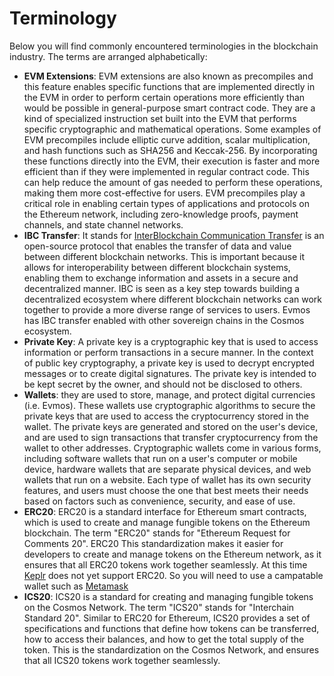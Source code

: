 # Terminology

Below you will find commonly encountered terminologies in the blockchain industry. The terms are arranged alphabetically:

- **EVM Extensions**: EVM extensions are also known as precompiles and this feature enables specific functions that are implemented directly in the EVM in order to perform certain operations more efficiently than would be possible in general-purpose smart contract code. They are a kind of specialized instruction set built into the EVM that performs specific cryptographic and mathematical operations. Some examples of EVM precompiles include elliptic curve addition, scalar multiplication, and hash functions such as SHA256 and Keccak-256.
By incorporating these functions directly into the EVM, their execution is faster and more efficient than if they were implemented in regular contract code. This can help reduce the amount of gas needed to perform these operations, making them more cost-effective for users. EVM precompiles play a critical role in enabling certain types of applications and protocols on the Ethereum network, including zero-knowledge proofs, payment channels, and state channel networks.
- **IBC Transfer**: It stands for [InterBlockchain Communication Transfer](https://github.com/cosmos/ibc) is an open-source protocol that enables the transfer of data and value between different blockchain networks. This is important because it allows for interoperability between different blockchain systems, enabling them to exchange information and assets in a secure and decentralized manner. IBC is seen as a key step towards building a decentralized ecosystem where different blockchain networks can work together to provide a more diverse range of services to users. Evmos has IBC transfer enabled with other sovereign chains in the Cosmos ecosystem.
- **Private Key**: A private key is a cryptographic key that is used to access information or perform transactions in a secure manner. In the context of public key cryptography, a private key is used to decrypt encrypted messages or to create digital signatures. The private key is intended to be kept secret by the owner, and should not be disclosed to others.
- **Wallets**: they are used to store, manage, and protect digital currencies (i.e. Evmos). These wallets use cryptographic algorithms to secure the private keys that are used to access the cryptocurrency stored in the wallet. The private keys are generated and stored on the user's device, and are used to sign transactions that transfer cryptocurrency from the wallet to other addresses. Cryptographic wallets come in various forms, including software wallets that run on a user's computer or mobile device, hardware wallets that are separate physical devices, and web wallets that run on a website. Each type of wallet has its own security features, and users must choose the one that best meets their needs based on factors such as convenience, security, and ease of use.
- **ERC20**: ERC20 is a standard interface for Ethereum smart contracts, which is used to create and manage fungible tokens on the Ethereum blockchain. The term "ERC20" stands for "Ethereum Request for Comments 20". ERC20 This standardization makes it easier for developers to create and manage tokens on the Ethereum network, as it ensures that all ERC20 tokens work together seamlessly. At this time [Keplr](https://community.evmos.org/learn/wallets/keplr) does not yet support ERC20. So you will need to use a campatable wallet such as [Metamask](https://community.evmos.org/learn/wallets/metamask)
- **ICS20**: ICS20 is a standard for creating and managing fungible tokens on the Cosmos Network. The term "ICS20" stands for "Interchain Standard 20". Similar to ERC20 for Ethereum, ICS20 provides a set of specifications and functions that define how tokens can be transferred, how to access their balances, and how to get the total supply of the token. This is the standardization on the Cosmos Network, and ensures that all ICS20 tokens work together seamlessly.
